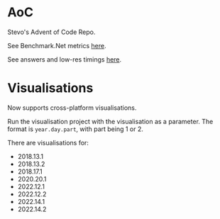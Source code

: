 # AoC

Stevo's Advent of Code Repo.

See Benchmark.Net metrics [here](benchmarks.md).

See answers and low-res timings [here](results.md).

# Visualisations

Now supports cross-platform visualisations.

Run the visualisation project with the visualisation as a parameter.
The format is `year.day.part`, with part being 1 or 2.

There are visualisations for:

- 2018.13.1
- 2018.13.2
- 2018.17.1
- 2020.20.1
- 2022.12.1
- 2022.12.2
- 2022.14.1
- 2022.14.2